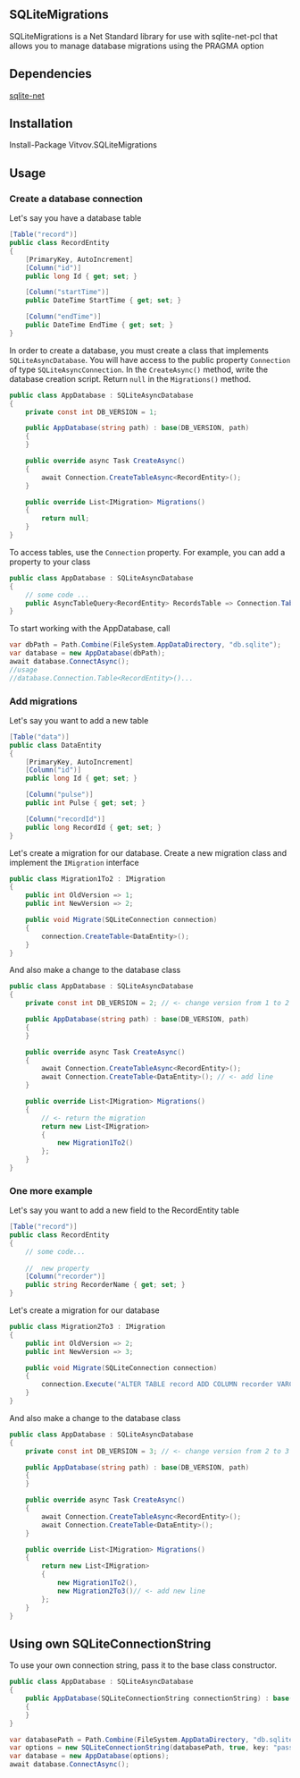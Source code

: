 ## SQLiteMigrations

SQLiteMigrations is a Net Standard library for use with sqlite-net-pcl that allows you to manage database migrations using the PRAGMA option

## Dependencies

[sqlite-net](https://github.com/praeclarum/sqlite-net)

## Installation

Install-Package Vitvov.SQLiteMigrations

## Usage

### Create a database connection

Let's say you have a database table

```csharp
[Table("record")]
public class RecordEntity
{
    [PrimaryKey, AutoIncrement]
    [Column("id")]
    public long Id { get; set; }

    [Column("startTime")]
    public DateTime StartTime { get; set; }

    [Column("endTime")]
    public DateTime EndTime { get; set; }
}
```
In order to create a database, you must create a class that implements `SQLiteAsyncDatabase`.
You will have access to the public property `Connection` of type `SQLiteAsyncConnection`.
In the `CreateAsync()` method, write the database creation script.
Return `null` in the `Migrations()` method.
```csharp
public class AppDatabase : SQLiteAsyncDatabase
{
    private const int DB_VERSION = 1;

    public AppDatabase(string path) : base(DB_VERSION, path)
    {
    }

    public override async Task CreateAsync()
    {
        await Connection.CreateTableAsync<RecordEntity>();
    }

    public override List<IMigration> Migrations()
    {
        return null;
    }
}
```
To access tables, use the `Connection` property. For example, you can add a property to your class
```csharp
public class AppDatabase : SQLiteAsyncDatabase
{
    // some code ...
    public AsyncTableQuery<RecordEntity> RecordsTable => Connection.Table<RecordEntity>();
}
```
To start working with the AppDatabase, call
```csharp
var dbPath = Path.Combine(FileSystem.AppDataDirectory, "db.sqlite");
var database = new AppDatabase(dbPath);
await database.ConnectAsync();
//usage
//database.Connection.Table<RecordEntity>()...
```

### Add migrations

Let's say you want to add a new table
```csharp
[Table("data")]
public class DataEntity
{
    [PrimaryKey, AutoIncrement]
    [Column("id")]
    public long Id { get; set; }

    [Column("pulse")]
    public int Pulse { get; set; }

    [Column("recordId")]
    public long RecordId { get; set; }
}
```
Let's create a migration for our database. Create a new migration class and implement the `IMigration` interface
```csharp
public class Migration1To2 : IMigration
{
    public int OldVersion => 1;
    public int NewVersion => 2;

    public void Migrate(SQLiteConnection connection)
    {
        connection.CreateTable<DataEntity>();
    }
}
```
And also make a change to the database class
```csharp
public class AppDatabase : SQLiteAsyncDatabase
{
    private const int DB_VERSION = 2; // <- change version from 1 to 2

    public AppDatabase(string path) : base(DB_VERSION, path)
    {
    }

    public override async Task CreateAsync()
    {
        await Connection.CreateTableAsync<RecordEntity>();
        await Connection.CreateTable<DataEntity>(); // <- add line
    }

    public override List<IMigration> Migrations()
    {
        // <- return the migration
        return new List<IMigration>
        {
            new Migration1To2()
        };
    }
}
```

### One more example

Let's say you want to add a new field to the RecordEntity table 

```csharp
[Table("record")]
public class RecordEntity
{
    // some code...
    
    //  new property
    [Column("recorder")]
    public string RecorderName { get; set; }
}
```
Let's create a migration for our database

```csharp
public class Migration2To3 : IMigration
{
    public int OldVersion => 2;
    public int NewVersion => 3;

    public void Migrate(SQLiteConnection connection)
    {
        connection.Execute("ALTER TABLE record ADD COLUMN recorder VARCHAR");
    }
}
```

And also make a change to the database class
```csharp
public class AppDatabase : SQLiteAsyncDatabase
{
    private const int DB_VERSION = 3; // <- change version from 2 to 3

    public AppDatabase(string path) : base(DB_VERSION, path)
    {
    }

    public override async Task CreateAsync()
    {
        await Connection.CreateTableAsync<RecordEntity>();
        await Connection.CreateTable<DataEntity>();
    }

    public override List<IMigration> Migrations()
    {
        return new List<IMigration>
        {
            new Migration1To2(),
            new Migration2To3()// <- add new line
        };
    }
}
```

## Using own SQLiteConnectionString

To use your own connection string, pass it to the base class constructor.

```csharp
public class AppDatabase : SQLiteAsyncDatabase
{
    public AppDatabase(SQLiteConnectionString сonnectionString) : base(DB_VERSION, сonnectionString)
    {
    }
}
```

```csharp
var databasePath = Path.Combine(FileSystem.AppDataDirectory, "db.sqlite");
var options = new SQLiteConnectionString(databasePath, true, key: "password");
var database = new AppDatabase(options);
await database.ConnectAsync();
```
